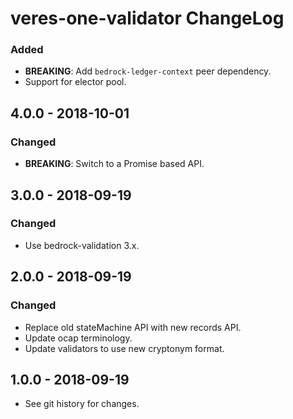 # veres-one-validator ChangeLog

### Added
- **BREAKING**: Add `bedrock-ledger-context` peer dependency.
- Support for elector pool.

## 4.0.0 - 2018-10-01

### Changed
- **BREAKING**: Switch to a Promise based API.

## 3.0.0 - 2018-09-19

### Changed
- Use bedrock-validation 3.x.

## 2.0.0 - 2018-09-19

### Changed
- Replace old stateMachine API with new records API.
- Update ocap terminology.
- Update validators to use new cryptonym format.

## 1.0.0 - 2018-09-19

- See git history for changes.
